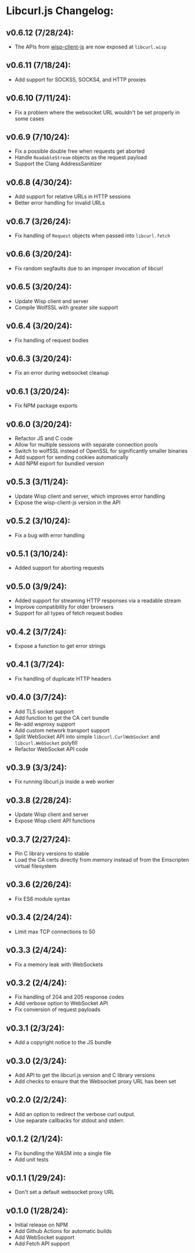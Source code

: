 # Libcurl.js Changelog:

## v0.6.12 (7/28/24):
- The APIs from [wisp-client-js](https://github.com/MercuryWorkshop/wisp-client-js) are now exposed at `libcurl.wisp`

## v0.6.11 (7/18/24):
- Add support for SOCKS5, SOCKS4, and HTTP proxies

## v0.6.10 (7/11/24):
- Fix a problem where the websocket URL wouldn't be set properly in some cases

## v0.6.9 (7/10/24):
- Fix a possible double free when requests get aborted
- Handle `ReadableStream` objects as the request payload
- Support the Clang AddressSanitizer

## v0.6.8 (4/30/24):
- Add support for relative URLs in HTTP sessions
- Better error handling for invalid URLs

## v0.6.7 (3/26/24):
- Fix handling of `Request` objects when passed into `libcurl.fetch`

## v0.6.6 (3/20/24):
- Fix random segfaults due to an improper invocation of libcurl

## v0.6.5 (3/20/24):
- Update Wisp client and server
- Compile WolfSSL with greater site support

## v0.6.4 (3/20/24):
- Fix handling of request bodies

## v0.6.3 (3/20/24):
- Fix an error during websocket cleanup

## v0.6.1 (3/20/24):
- Fix NPM package exports

## v0.6.0 (3/20/24):
- Refactor JS and C code
- Allow for multiple sessions with separate connection pools
- Switch to wolfSSL instead of OpenSSL for significantly smaller binaries
- Add support for sending cookies automatically
- Add NPM export for bundled version

## v0.5.3 (3/11/24):
- Update Wisp client and server, which improves error handling
- Expose the wisp-client-js version in the API

## v0.5.2 (3/10/24):
- Fix a bug with error handling

## v0.5.1 (3/10/24):
- Added support for aborting requests

## v0.5.0 (3/9/24):
- Added support for streaming HTTP responses via a readable stream
- Improve compatibility for older browsers
- Support for all types of fetch request bodies

## v0.4.2 (3/7/24):
- Expose a function to get error strings

## v0.4.1 (3/7/24):
- Fix handling of duplicate HTTP headers

## v0.4.0 (3/7/24):
- Add TLS socket support
- Add function to get the CA cert bundle
- Re-add wsproxy support
- Add custom network transport support
- Split WebSocket API into simple `libcurl.CurlWebSocket` and `libcurl.WebSocket` polyfill
- Refactor WebSocket API code

## v0.3.9 (3/3/24):
- Fix running libcurl.js inside a web worker

## v0.3.8 (2/28/24):
- Update Wisp client and server
- Expose Wisp client API functions

## v0.3.7 (2/27/24):
- Pin C library versions to stable
- Load the CA certs directly from memory instead of from the Emscripten virtual filesystem

## v0.3.6 (2/26/24):
- Fix ES6 module syntax

## v0.3.4 (2/24/24):
- Limit max TCP connections to 50

## v0.3.3 (2/4/24):
- Fix a memory leak with WebSockets

## v0.3.2 (2/4/24):
- Fix handling of 204 and 205 response codes
- Add verbose option to WebSocket API
- Fix conversion of request payloads

## v0.3.1 (2/3/24):
- Add a copyright notice to the JS bundle

## v0.3.0 (2/3/24):
- Add API to get the libcurl.js version and C library versions
- Add checks to ensure that the Websocket proxy URL has been set 

## v0.2.0 (2/2/24):
- Add an option to redirect the verbose curl output.
- Use separate callbacks for stdout and stderr.

## v0.1.2 (2/1/24):
- Fix bundling the WASM into a single file
- Add unit tests

## v0.1.1 (1/29/24):
- Don't set a default websocket proxy URL

## v0.1.0 (1/28/24):
- Initial release on NPM
- Add Github Actions for automatic builds
- Add WebSocket support
- Add Fetch API support 